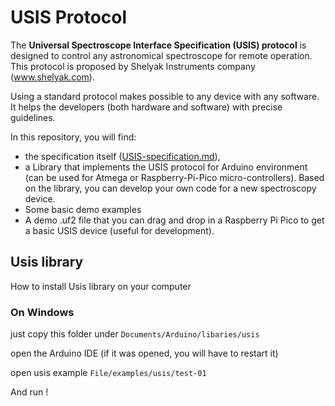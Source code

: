 # USIS Protocol

The **Universal Spectroscope Interface Specification (USIS) protocol** is designed to control any astronomical spectroscope for remote operation. This protocol is proposed by Shelyak Instruments company (www.shelyak.com). 

Using a standard protocol makes possible to any device with any software. It helps the developers (both hardware and software) with precise guidelines.

In this repository, you will find:

- the specification itself ([USIS-specification.md](USIS-specification.md)),
- a Library that implements the USIS protocol for Arduino environment (can be used for Atmega or Raspberry-Pi-Pico micro-controllers). Based on the library, you can develop your own code for a new spectroscopy device.
- Some basic demo examples
- A demo .uf2 file that you can drag and drop in a Raspberry Pi Pico to get a basic USIS device (useful for development).



## Usis library 

How to install Usis library on your computer

### On Windows

just copy this folder under `Documents/Arduino/libaries/usis`

open the Arduino IDE (if it was opened, you will have to restart it)

open usis example `File/examples/usis/test-01`

And run !
